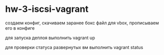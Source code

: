 # hw-3-iscsi-vagrant

создаем конфиг, скачиваем заранее бокс файл для vbox, прописываем его в конфиге

для запуска деплоя выполнить vagrant up

для проверки статуса развернутых вм выполнить vagrant status

